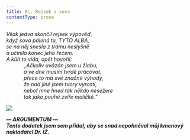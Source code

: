 ```yaml
---
title: 9\. Rejsek a sova
contentType: prose
---
```


<section>

_Však jedva skončil rejsek výpověď,  
když sova pálená tu, TYTO ALBA,  
se na něj snesla z trámu neslyšně  
a učinila konec jeho řečem.  
A kůň to vida, opět hovořil:  
            „Ačkoliv uvázán jsem u žlabu,  
            a ve dne musím tvrdě pracovat,  
            přece to má své značné výhody,  
            že nad jiné jsem tvory vyrostl,  
            neboť mne hned tak někdo nesežere  
            tak jako pouhé zvíře maličké.“_

</section>

<section>

**![](../Images/009.jpg)**

_**— ARGUMENTUM —  
Tento dodatek jsem sem přidal, aby se snad nepohněval můj kmenový nakladatel Dr. IŽ.**_

</section>
